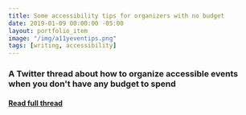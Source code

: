 ```yaml
---
title: Some accessibility tips for organizers with no budget
date: 2019-01-09 00:00:00 -05:00
layout: portfolio_item
image: "/img/a11yeventips.png"
tags: [writing, accessibility]
---
```


### A Twitter thread about how to organize accessible events when you don't have any budget to spend
#### [Read full thread](https://twitter.com/sublimemarch/status/1083007709421670400)